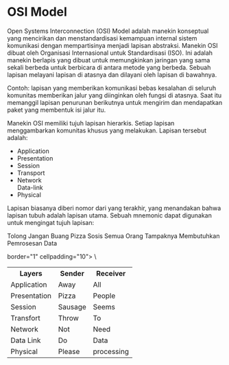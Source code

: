 # OSI Model

Open  Systems Interconnection (OSI) Model  adalah manekin konseptual yang mencirikan dan menstandardisasi kemampuan internal sistem komunikasi dengan mempartisinya menjadi lapisan abstraksi. Manekin OSI dibuat oleh Organisasi Internasional untuk Standardisasi (ISO). Ini adalah manekin berlapis yang dibuat untuk memungkinkan jaringan yang sama sekali berbeda untuk berbicara di antara metode yang berbeda. Sebuah lapisan melayani lapisan di atasnya dan dilayani oleh lapisan di bawahnya.

Contoh: lapisan yang memberikan komunikasi bebas kesalahan di seluruh komunitas memberikan jalur yang diinginkan oleh fungsi di atasnya. Saat itu memanggil lapisan penurunan berikutnya untuk mengirim dan mendapatkan paket yang membentuk isi jalur itu.

Manekin OSI memiliki tujuh lapisan hierarkis. Setiap lapisan menggambarkan komunitas khusus yang melakukan. Lapisan tersebut adalah:

<ul>
  <li>Application</li>
  <li>Presentation</li>
  <li>Session</li>
  <li>Transport</li>
  <li>Network</li
  <li>Data-link</li>
  <li>Physical</li>   
</ul>

Lapisan biasanya diberi nomor dari yang terakhir, yang menandakan bahwa lapisan tubuh adalah lapisan utama. Sebuah mnemonic dapat digunakan untuk mengingat tujuh lapisan:

Tolong Jangan Buang Pizza Sosis
Semua Orang Tampaknya Membutuhkan Pemrosesan Data


 <table align="center">border="1" cellpadding="10">
        <tr> 
          <th>Layers</th> <th>Sender</th> <th>Receiver </th>
        </tr> 
        <tr>
            <td>Application</td>
            <td>Away</td>
            <td>All</td>
        </tr>
        <tr>
            <td>Presentation</td>
            <td>Pizza</td>
            <td>People</td>
        </tr>
        <tr>
            <td>Session</td>
            <td>Sausage</td>\
            <td>Seems</td>
        </tr>
        <tr>
            <td>Transfort</td>
            <td>Throw</td>
            <td>To</td>
        </tr>
        <tr>
            <td>Network</td>
            <td>Not</td>
            <td>Need</td>
        </tr>
        <tr>
            <td>Data Link</td>
            <td>Do</td>
            <td>Data</td>
        </tr>
        <tr>
            <td>Physical</td>
            <td>Please</td>
            <td>processing</td>
        </tr>
 </table>
